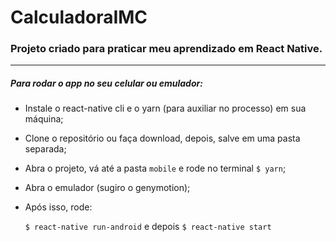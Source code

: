 # CalculadoraIMC

### Projeto criado para praticar meu aprendizado em React Native.

---

##### Para rodar o app no seu celular ou emulador:

  - Instale o react-native cli e o yarn (para auxiliar no processo) em sua máquina;
  
  - Clone o repositório ou faça download, depois, salve em uma pasta separada;
  
  - Abra o projeto, vá até a pasta `mobile` e rode no terminal `$ yarn`;
  
  - Abra o emulador (sugiro o genymotion);
  
  - Após isso, rode:
      
      `$ react-native run-android` e depois `$ react-native start`
